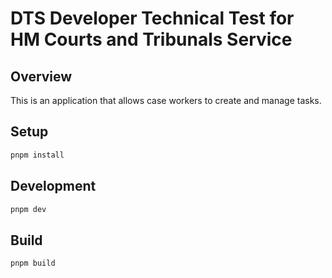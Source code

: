 # DTS Developer Technical Test for HM Courts and Tribunals Service

## Overview

This is an application that allows case workers to create and manage tasks.

## Setup

```bash
pnpm install
```

## Development

```bash
pnpm dev
```

## Build

```bash
pnpm build
```

